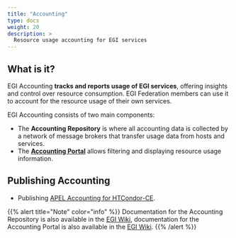 ```yaml
---
title: "Accounting"
type: docs
weight: 20
description: >
  Resource usage accounting for EGI services
---
```


## What is it?

EGI Accounting **tracks and reports usage of EGI services**, offering insights
and control over resource consumption. EGI Federation members can use it to
account for the resource usage of their own services.

EGI Accounting consists of two main components:

- The **Accounting Repository** is where all accounting data is collected by a
  network of message brokers that transfer usage data from hosts and services.
- The **[Accounting Portal](https://accounting.egi.eu)** allows filtering and
  displaying resource usage information.

## Publishing Accounting

- Publishing
  [APEL Accounting for HTCondor-CE](../../providers/high-throughput-compute/htcondor-ce-apel).

{{% alert title="Note" color="info" %}} Documentation for the Accounting
Repository is also available in the
[EGI Wiki](https://wiki.egi.eu/wiki/Accounting_Repository), documentation for
the Accounting Portal is also available in the
[EGI Wiki](https://wiki.egi.eu/wiki/Accounting_Portal). {{% /alert %}}
